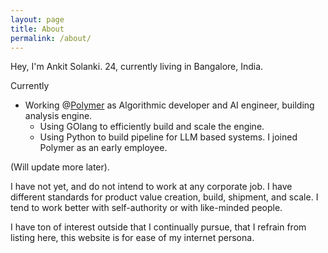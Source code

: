 ```yaml
---
layout: page
title: About
permalink: /about/
---
```


Hey, I'm Ankit Solanki. 24, currently living in Bangalore, India.

Currently
- Working @[Polymer](https://polymersearch.com/) as Algorithmic developer and AI engineer, building analysis engine.
  - Using GOlang to efficiently build and scale the engine.
  - Using Python to build pipeline for LLM based systems.
I joined Polymer as an early employee.

(Will update more later).

I have not yet, and do not intend to work at any corporate job.
I have different standards for product value creation, build, shipment, and scale.
I tend to work better with self-authority or with like-minded people.

I have ton of interest outside that I continually pursue, that I refrain from listing here, this website is for ease of my internet persona.
  